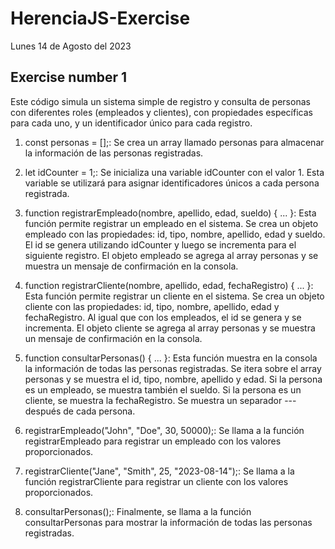 # HerenciaJS-Exercise
Lunes 14 de Agosto del 2023

## Exercise number 1
Este código simula un sistema simple de registro y consulta de personas con diferentes roles (empleados y clientes), con propiedades específicas para cada uno, y un identificador único para cada registro.

1.  const personas = [];:
        Se crea un array llamado personas para almacenar la información de las personas registradas.

2. let idCounter = 1;:
        Se inicializa una variable idCounter con el valor 1. Esta variable se utilizará para asignar identificadores únicos a cada persona registrada.

3. function registrarEmpleado(nombre, apellido, edad, sueldo) { ... }:
        Esta función permite registrar un empleado en el sistema.
        Se crea un objeto empleado con las propiedades: id, tipo, nombre, apellido, edad y sueldo.
        El id se genera utilizando idCounter y luego se incrementa para el siguiente registro.
        El objeto empleado se agrega al array personas y se muestra un mensaje de confirmación en la consola.

4. function registrarCliente(nombre, apellido, edad, fechaRegistro) { ... }:
        Esta función permite registrar un cliente en el sistema.
        Se crea un objeto cliente con las propiedades: id, tipo, nombre, apellido, edad y fechaRegistro.
        Al igual que con los empleados, el id se genera y se incrementa.
        El objeto cliente se agrega al array personas y se muestra un mensaje de confirmación en la consola.

5. function consultarPersonas() { ... }:
        Esta función muestra en la consola la información de todas las personas registradas.
        Se itera sobre el array personas y se muestra el id, tipo, nombre, apellido y edad.
        Si la persona es un empleado, se muestra también el sueldo.
        Si la persona es un cliente, se muestra la fechaRegistro.
        Se muestra un separador --- después de cada persona.

6. registrarEmpleado("John", "Doe", 30, 50000);:
        Se llama a la función registrarEmpleado para registrar un empleado con los valores proporcionados.

7.  registrarCliente("Jane", "Smith", 25, "2023-08-14");:
        Se llama a la función registrarCliente para registrar un cliente con los valores proporcionados.

8. consultarPersonas();:
        Finalmente, se llama a la función consultarPersonas para mostrar la información de todas las personas registradas.
